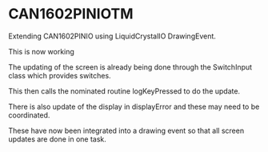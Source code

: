 # CAN1602PINIOTM

Extending CAN1602PINIO using LiquidCrystalIO DrawingEvent.

This is now working

The updating of the screen is already being done through the SwitchInput class which provides switches.

This then calls the nominated routine logKeyPressed to do the update.

There is also update of the display in displayError and these may need to be coordinated.

These have now been integrated into a drawing event so that all screen updates are done in one task.
